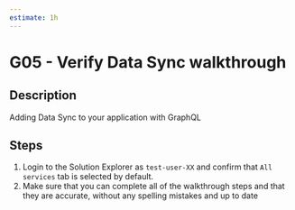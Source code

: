 ```yaml
---
estimate: 1h
---
```


# G05 - Verify Data Sync walkthrough

## Description

Adding Data Sync to your application with GraphQL

## Steps

1. Login to the Solution Explorer as `test-user-XX` and confirm that `All services` tab is selected by default.
2. Make sure that you can complete all of the walkthrough steps and that they are accurate, without any spelling mistakes and up to date
